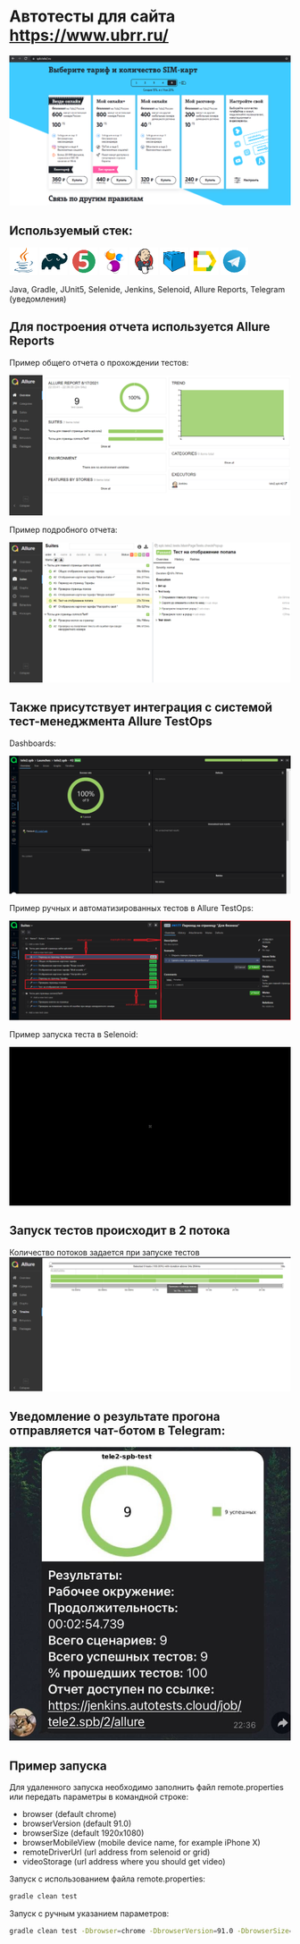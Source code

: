 # Автотесты для сайта https://www.ubrr.ru/
![tele2.spb](https://github.com/antsuishch/data_repository/blob/master/resources/screentest/tele2pagemain.PNG?raw=true)
## Используемый стек:
![java](https://github.com/antsuishch/data_repository/blob/master/resources/icons/Java.png?raw=true "Java")
![gradle](https://github.com/antsuishch/data_repository/blob/master/resources/icons/Gradle.png?raw=true "Gradle")
![jUnit5](https://github.com/antsuishch/data_repository/blob/master/resources/icons/JUnit5.png?raw=true "JUnit5")
![selenide](https://github.com/antsuishch/data_repository/blob/master/resources/icons/Selenide.png?raw=true "Selenide")
![jenkins](https://github.com/antsuishch/data_repository/blob/master/resources/icons/Jenkins.png?raw=true "Jenkins")
![Selenoid](https://github.com/antsuishch/data_repository/blob/master/resources/icons/Selenoid.png?raw=true "Selenoid")
![allure-logo](https://github.com/antsuishch/data_repository/blob/master/resources/icons/Allure_Report.png?raw=true "Allure_Report")
![telegram-logo](https://github.com/antsuishch/data_repository/blob/master/resources/icons/Telegram.png?raw=true "Telegram")

Java, Gradle, JUnit5, Selenide, Jenkins, Selenoid, Allure Reports, Telegram (уведомления)

## Для построения отчета используется Allure Reports

Пример общего отчета о прохождении тестов:

![allure-reports](https://github.com/antsuishch/data_repository/blob/master/resources/newscreen/mainallure.png?raw=true)

Пример подробного отчета:

![allure](https://github.com/antsuishch/data_repository/blob/master/resources/newscreen/suite.png?raw=true)

## Также присутствует интеграция с системой тест-менеджмента Allure TestOps
Dashboards:

![alluretestops](https://github.com/antsuishch/data_repository/blob/master/resources/newscreen/dashboardbase.png?raw=true)

Пример ручных и автоматизированных тестов в Allure TestOps:

![ops](https://github.com/antsuishch/data_repository/blob/master/resources/newscreen/testopscases.png?raw=true)

Пример запуска теста в Selenoid:

![video](https://github.com/antsuishch/data_repository/blob/master/resources/gif/a098cf6c21c1beef.gif?raw=true)

##  Запуск тестов происходит в 2 потока

Количество потоков задается при запуске тестов
![threads](https://github.com/antsuishch/data_repository/blob/master/resources/newscreen/threads.png?raw=true)

## Уведомление о результате прогона отправляется чат-ботом в Telegram:
![bot](https://github.com/antsuishch/data_repository/blob/master/resources/newscreen/telegram.jpg?raw=true)

## Пример запуска
Для удаленного запуска необходимо заполнить файл remote.properties или передать параметры в командной строке:

* browser (default chrome)
* browserVersion (default 91.0)
* browserSize (default 1920x1080)
* browserMobileView (mobile device name, for example iPhone X)
* remoteDriverUrl (url address from selenoid or grid)
* videoStorage (url address where you should get video)

Запуск с использованием файла remote.properties:
```bash
gradle clean test
```

Запуск с ручным указанием параметров:
```bash
gradle clean test -Dbrowser=chrome -DbrowserVersion=91.0 -DbrowserSize=1920x1080 -DbrowserMobileView= -DremoteDriverUrl=selenoid.autotests.cloud -DremoteDriverUser=user1 -DremoteDriverPassword=1234 -DvideoStorage=https://selenoid.autotests.cloud/video/ -Dthreads=2
```

